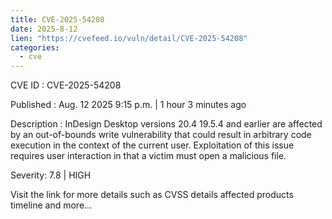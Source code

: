 ```yaml
--- 
title: CVE-2025-54208
date: 2025-8-12
lien: "https://cvefeed.io/vuln/detail/CVE-2025-54208"
categories:
  - cve
---
```


CVE ID : CVE-2025-54208

Published :  Aug. 12
2025
9:15 p.m. | 1 hour
3 minutes ago

Description : InDesign Desktop versions 20.4
19.5.4 and earlier are affected by an out-of-bounds write vulnerability that could result in arbitrary code execution in the context of the current user. Exploitation of this issue requires user interaction in that a victim must open a malicious file.

Severity: 7.8 | HIGH

Visit the link for more details
such as CVSS details
affected products
timeline
and more...
